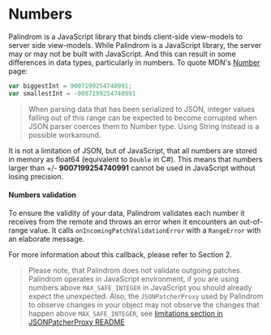 # Numbers

Palindrom is a JavaScript library that binds client-side view-models to server side view-models. While Palindrom is a JavaScript library, the server may or may not be built with JavaScript. And this can result in some differences in data types, particularly in numbers. To quote MDN's [Number](https://developer.mozilla.org/en-US/docs/Web/JavaScript/Reference/Global_Objects/Number) page:

```js
var biggestInt = 9007199254740991;
var smallestInt = -9007199254740991
```

> When parsing data that has been serialized to JSON, integer values falling out of this range can be expected to become corrupted when JSON parser coerces them to Number type. Using String instead is a possible workaround.

It is not a limitation of JSON, but of JavaScript, that all numbers are stored in memory as float64 (equivalent to `Double` in C#). This means that numbers larger than +/- **9007199254740991** cannot be used in JavaScript without losing precision. 

#### Numbers validation

To ensure the validity of your data, Palindrom validates each number it receives from the remote and throws an error when it encounters an out-of-range value. It calls `onIncomingPatchValidationError` with a `RangeError` with an elaborate message.

For more information about this callback, please refer to Section 2.

> Please note, that Palindrom does not validate outgoing patches. Palindrom operates in JavaScript environment, if you are using numbers above `MAX_SAFE_INTEGER` in JavaScript you should already expect the unexpected. Also, the `JSONPatcherProxy` used by Palindrom to observe changes in your object may not observe the changes that happen above `MAX_SAFE_INTEGER`, see [limitations section in JSONPatcherProxy README](https://github.com/Palindrom/JSONPatcherProxy#limitations)
